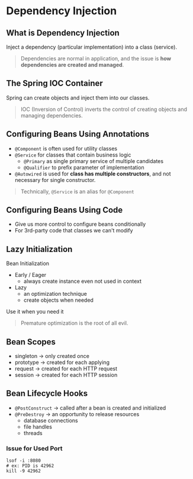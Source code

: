 # Dependency Injection

## What is Dependency Injection

Inject a dependency (particular implementation) into a class (service).

> Dependencies are normal in application, and the issue is **how dependencies are created and managed**.

## The Spring IOC Container

Spring can create objects and inject them into our classes.

> IOC (Inversion of Control) inverts the control of creating objects and managing dependencies.

## Configuring Beans Using Annotations

- `@Component` is often used for utility classes
- `@Service` for classes that contain business logic
    - `@Primary` as single primary service of multiple candidates
    - `@Qualifier` to prefix parameter of implementation
- `@Autowired` is used for **class has multiple constructors**, and not necessary for single constructor.

> Technically, `@Service` is an alias for `@Component`

## Configuring Beans Using Code

- Give us more control to configure beans conditionally
- For 3rd-party code that classes we can't modify

## Lazy Initialization

Bean Initialization

- Early / Eager
  - always create instance even not used in context
- Lazy
  - an optimization technique
  - create objects when needed

Use it when you need it

> Premature optimization is the root of all evil.

## Bean Scopes

- singleton -> only created once
- prototype -> created for each applying
- request -> created for each HTTP request
- session -> created for each HTTP session

## Bean Lifecycle Hooks

- `@PostConstruct` -> called after a bean is created and initialized
- `@PreDestroy` -> an opportunity to release resources
  - database connections
  - file handles
  - threads

### Issue for Used Port

```shell
lsof -i :8080
# ex: PID is 42962
kill -9 42962
```